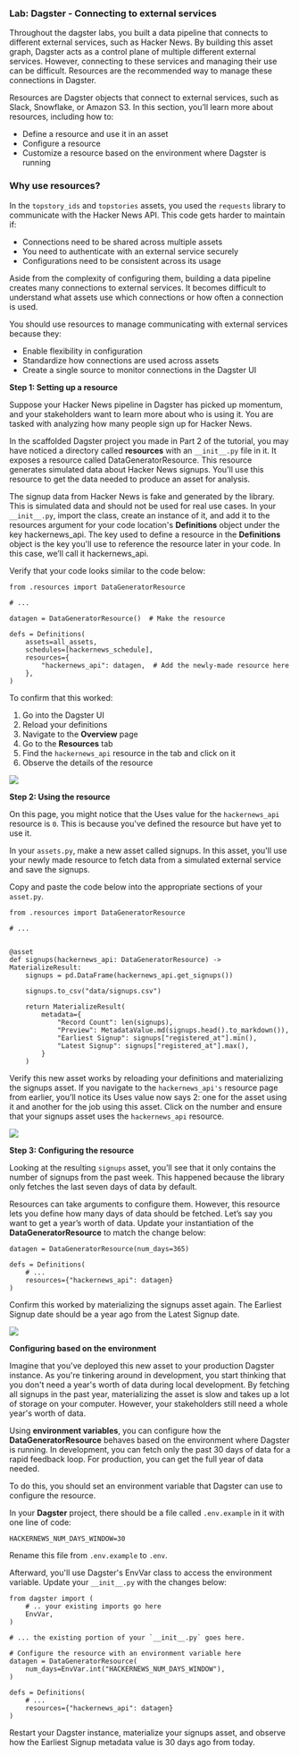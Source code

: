 ### Lab: Dagster - Connecting to external services

Throughout the dagster labs, you built a data pipeline that connects to different external services, such as Hacker News. By building this asset graph, Dagster acts as a control plane of multiple different external services. However, connecting to these services and managing their use can be difficult. Resources are the recommended way to manage these connections in Dagster.

Resources are Dagster objects that connect to external services, such as Slack, Snowflake, or Amazon S3. In this section, you’ll learn more about resources, including how to:

- Define a resource and use it in an asset
- Configure a resource
- Customize a resource based on the environment where Dagster is running

### Why use resources?

In the `topstory_ids` and `topstories` assets, you used the `requests` library to communicate with the Hacker News API. This code gets harder to maintain if:

- Connections need to be shared across multiple assets
- You need to authenticate with an external service securely
- Configurations need to be consistent across its usage

Aside from the complexity of configuring them, building a data pipeline creates many connections to external services. It becomes difficult to understand what assets use which connections or how often a connection is used.

You should use resources to manage communicating with external services because they:

- Enable flexibility in configuration
- Standardize how connections are used across assets
- Create a single source to monitor connections in the Dagster UI

**Step 1: Setting up a resource**

Suppose your Hacker News pipeline in Dagster has picked up momentum, and your stakeholders want to learn more about who is using it. You are tasked with analyzing how many people sign up for Hacker News.

In the scaffolded Dagster project you made in Part 2 of the tutorial, you may have noticed a directory called **resources** with an `__init__.py` file in it. It exposes a resource called DataGeneratorResource. This resource generates simulated data about Hacker News signups. You'll use this resource to get the data needed to produce an asset for analysis.

The signup data from Hacker News is fake and generated by the library. This is simulated data and should not be used for real use cases.
In your `__init__.py`, import the class, create an instance of it, and add it to the resources argument for your code location's **Definitions** object under the key hackernews_api. The key used to define a resource in the **Definitions** object is the key you'll use to reference the resource later in your code. In this case, we’ll call it hackernews_api.

Verify that your code looks similar to the code below:

```
from .resources import DataGeneratorResource

# ...

datagen = DataGeneratorResource()  # Make the resource

defs = Definitions(
    assets=all_assets,
    schedules=[hackernews_schedule],
    resources={
        "hackernews_api": datagen,  # Add the newly-made resource here
    },
)
```

To confirm that this worked:

1. Go into the Dagster UI
2. Reload your definitions
3. Navigate to the **Overview** page
4. Go to the **Resources** tab
5. Find the `hackernews_api` resource in the tab and click on it
6. Observe the details of the resource

![](./images/13.png)


**Step 2: Using the resource**

On this page, you might notice that the Uses value for the `hackernews_api` resource is `0`. This is because you've defined the resource but have yet to use it.

In your `assets.py`, make a new asset called signups. In this asset, you'll use your newly made resource to fetch data from a simulated external service and save the signups.

Copy and paste the code below into the appropriate sections of your `asset.py`.

```
from .resources import DataGeneratorResource

# ...


@asset
def signups(hackernews_api: DataGeneratorResource) -> MaterializeResult:
    signups = pd.DataFrame(hackernews_api.get_signups())

    signups.to_csv("data/signups.csv")

    return MaterializeResult(
        metadata={
            "Record Count": len(signups),
            "Preview": MetadataValue.md(signups.head().to_markdown()),
            "Earliest Signup": signups["registered_at"].min(),
            "Latest Signup": signups["registered_at"].max(),
        }
    )
```

Verify this new asset works by reloading your definitions and materializing the signups asset. If you navigate to the `hackernews_api's` resource page from earlier, you’ll notice its Uses value now says 2: one for the asset using it and another for the job using this asset. Click on the number and ensure that your signups asset uses the `hackernews_api` resource.

![](./images/14.png)


**Step 3: Configuring the resource**

Looking at the resulting `signups` asset, you’ll see that it only contains the number of signups from the past week. This happened because the library only fetches the last seven days of data by default.

Resources can take arguments to configure them. However, this resource lets you define how many days of data should be fetched. Let’s say you want to get a year’s worth of data. Update your instantiation of the **DataGeneratorResource** to match the change below:

```
datagen = DataGeneratorResource(num_days=365)

defs = Definitions(
    # ...
    resources={"hackernews_api": datagen}
)
```

Confirm this worked by materializing the signups asset again. The Earliest Signup date should be a year ago from the Latest Signup date.

![](./images/15.png)

**Configuring based on the environment**

Imagine that you've deployed this new asset to your production Dagster instance. As you're tinkering around in development, you start thinking that you don't need a year's worth of data during local development. By fetching all signups in the past year, materializing the asset is slow and takes up a lot of storage on your computer. However, your stakeholders still need a whole year's worth of data.

Using **environment variables**, you can configure how the **DataGeneratorResource** behaves based on the environment where Dagster is running. In development, you can fetch only the past 30 days of data for a rapid feedback loop. For production, you can get the full year of data needed.

To do this, you should set an environment variable that Dagster can use to configure the resource.

In your **Dagster** project, there should be a file called `.env.example` in it with one line of code:

`HACKERNEWS_NUM_DAYS_WINDOW=30`

Rename this file from `.env.example` to `.env`.

Afterward, you'll use Dagster's EnvVar class to access the environment variable. Update your `__init__.py` with the changes below:

```
from dagster import (
    # .. your existing imports go here
    EnvVar,
)

# ... the existing portion of your `__init__.py` goes here.

# Configure the resource with an environment variable here
datagen = DataGeneratorResource(
    num_days=EnvVar.int("HACKERNEWS_NUM_DAYS_WINDOW"),
)

defs = Definitions(
    # ...
    resources={"hackernews_api": datagen}
)
```

Restart your Dagster instance, materialize your signups asset, and observe how the Earliest Signup metadata value is 30 days ago from today.